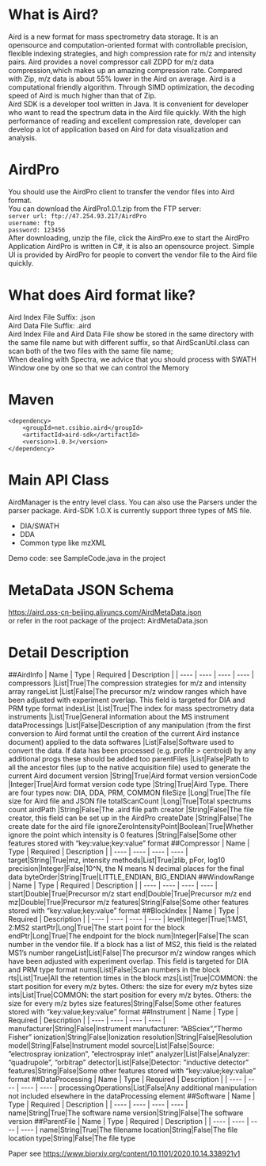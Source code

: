 # What is Aird?
Aird is a new format for mass spectrometry data storage. It is an opensource and computation-oriented format with controllable 
precision, flexible indexing strategies, and high compression rate for m/z and intensity pairs. Aird provides a novel compressor 
call ZDPD for m/z data compression,which makes up an amazing compression rate. Compared with Zip, m/z data is about 55% lower 
in the Aird on average. Aird is a computational friendly algorithm. Through SIMD optimization, the decoding speed of Aird is 
much higher than that of Zip. <br/>
Aird SDK is a developer tool written in Java. It is convenient for developer who want to read the spectrum data in the Aird file quickly.
With the high performance of reading and excellent compression rate, developer can develop a lot of application based on Aird for data 
visualization and analysis.

# AirdPro
You should use the AirdPro client to transfer the vendor files into Aird format.<br/>
You can download the AirdPro1.0.1.zip from the FTP server: <br/>
    `server url: ftp://47.254.93.217/AirdPro` <br/>
    `username: ftp` <br/>
    `password: 123456` <br/>
After downloading, unzip the file, click the AirdPro.exe to start the AirdPro Application
AirdPro is written in C#, it is also an opensource project. Simple UI is provided by AirdPro for people to convert the vendor file to the 
Aird file quickly.

# What does Aird format like?
Aird Index File Suffix: .json <br/>
Aird Data File Suffix: .aird <br/>
Aird Index File and Aird Data File show be stored in the same directory with the same file name but with different suffix, so that AirdScanUtil.class can scan both of the two files with the same file name;<br/>
When dealing with Spectra, we advice that you should process with SWATH Window one by one so that we can control the Memory

# Maven
    <dependency>
        <groupId>net.csibio.aird</groupId>
        <artifactId>aird-sdk</artifactId>
        <version>1.0.3</version>
    </dependency>

# Main API Class
 AirdManager is the entry level class. You can also use the Parsers under the parser package.
 Aird-SDK 1.0.X is currently support three types of MS file.
 - DIA/SWATH
 - DDA
 - Common type like mzXML
 
 Demo code: see SampleCode.java in the project
 
# MetaData JSON Schema
https://aird.oss-cn-beijing.aliyuncs.com/AirdMetaData.json <br/>
or refer in the root package of the project: AirdMetaData.json

# Detail Description
##AirdInfo
|  Name   | Type  | Required | Description |
|  ----  | ----  | ----  | ----  |
compressors	    |List<Compressor>|True|The compression strategies for m/z and intensity array
rangeList	    |List<WindowRange>|False|The precursor m/z window ranges which have been adjusted with experiment overlap. This field is targeted for DIA and PRM type format
indexList	    |List<BlockIndex>|True|The index for mass spectrometry data
instruments	    |List<Instrument>|True|General information about the MS instrument
dataProcessings	|List<DataProcessing>|False|Description of any manipulation (from the first conversion to Aird format until the creation of the current Aird instance document) applied to the data
softwares	    |List<Software>|False|Software used to convert the data. If data has been processed (e.g. profile > centroid) by any additional progs these should be added too
parentFiles	    |List<ParentFile>|False|Path to all the ancestor files (up to the native acquisition file) used to generate the current Aird document
version	        |String|True|Aird format version
versionCode	    |Integer|True|Aird format version code
type	        |String|True|Aird Type. There are four types now: DIA, DDA, PRM, COMMON
fileSize	    |Long|True|The file size for Aird file and JSON file
totalScanCount	|Long|True|Total spectrums count
airdPath	    |String|False|The .aird file path
creator	        |String|False|The file creator, this field can be set up in the AirdPro
createDate	    |String|False|The create date for the aird file
ignoreZeroIntensityPoint|Boolean|True|Whether ignore the point which intensity is 0
features	    |String|False|Some other features stored with “key:value;key:value” format
##Compressor
|  Name   | Type  | Required | Description |
|  ----  | ----  | ----  | ----  |
target|String|True|mz, intensity
methods|List<String>|True|zlib, pFor, log10
precision|Integer|False|10^N, the N means N decimal places for the final data
byteOrder|String|True|LITTLE_ENDIAN, BIG_ENDIAN
##WindowRange
|  Name   | Type  | Required | Description |
|  ----  | ----  | ----  | ----  |
start|Double|True|Precursor m/z start
end|Double|True|Precursor m/z end
mz|Double|True|Precursor m/z
features|String|False|Some other features stored with “key:value;key:value” format
##BlockIndex
|  Name   | Type  | Required | Description |
|  ----  | ----  | ----  | ----  |
level|Integer|True|1:MS1, 2:MS2
startPtr|Long|True|The start point for the block
endPtr|Long|True|The endpoint for the block
num|Integer|False|The scan number in the vendor file. If a block has a list of MS2, this field is the related MS1’s number
rangeList|List<WindowRange>|False|The precursor m/z window ranges which have been adjusted with experiment overlap. This field is targeted for DIA and PRM type format
nums|List<Integer>|False|Scan numbers in the block
rts|List<Float>|True|All the retention times in the block
mzs|List<Long>|True|COMMON: the start position for every m/z bytes. Others: the size for every m/z bytes size
ints|List<Long>|True|COMMON: the start position for every m/z bytes. Others: the size for every m/z bytes size
features|String|False|Some other features stored with “key:value;key:value” format
##Instrument
|  Name   | Type  | Required | Description |
|  ----  | ----  | ----  | ----  |
manufacturer|String|False|Instrument manufacturer: ”ABSciex”,”Thermo Fisher”
ionization|String|False|Ionization
resolution|String|False|Resolution
model|String|False|Instrument model
source|List<String>|False|Source: ”electrospray ionization”, ”electrospray inlet”
analyzer|List<String>|False|Analyzer: “quadrupole”, “orbitrap”
detector|List<String>|False|Detector: ”inductive detector”
features|String|False|Some other features stored with “key:value;key:value” format
##DataProcessing
|  Name   | Type  | Required | Description |
|  ----  | ----  | ----  | ----  |
processingOperations|List<String>|False|Any additional manipulation not included elsewhere in the dataProcessing element
##Software 
|  Name   | Type  | Required | Description |
|  ----  | ----  | ----  | ----  |
name|String|True|The software name
version|String|False|The software version
##ParentFile
|  Name   | Type  | Required | Description |
|  ----  | ----  | ----  | ----  |
name|String|True|The filename
location|String|False|The file location
type|String|False|The file type

Paper see https://www.biorxiv.org/content/10.1101/2020.10.14.338921v1